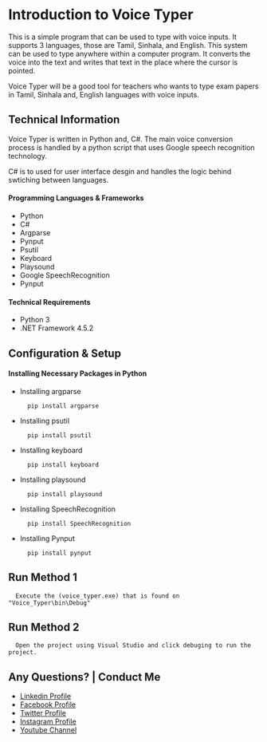 
# Introduction to Voice Typer

This is a simple program that can be used to type with voice inputs. It supports 3 languages, those are Tamil, Sinhala, and English. This system can be used to type anywhere within a computer program. It converts the voice into the text and writes that text in the place where the cursor is pointed.

Voice Typer will be a good tool for teachers who wants to type exam papers in Tamil, Sinhala and, English languages with voice inputs.

## Technical Information

Voice Typer is written in Python and, C#. The main voice conversion process is handled by a python script that uses Google speech recognition technology.

C# is to used for user interface desgin and handles the logic behind swtiching between languages.

#### Programming Languages & Frameworks
- Python
- C#
- Argparse
- Pynput
- Psutil
- Keyboard
- Playsound
- Google SpeechRecognition
- Pynput


#### Technical Requirements

- Python 3
- .NET Framework 4.5.2

## Configuration & Setup

#### Installing Necessary Packages in Python

- Installing argparse

  ```
    pip install argparse
  ```

- Installing psutil

  ```
    pip install psutil
  ```

- Installing keyboard

  ```
    pip install keyboard
  ```

- Installing playsound

  ```
    pip install playsound
  ```

- Installing SpeechRecognition

  ```
    pip install SpeechRecognition
  ```

- Installing Pynput

  ```
    pip install pynput
  ```


## Run Method 1


```
  Execute the (voice_typer.exe) that is found on "Voice_Typer\bin\Debug"
```

## Run Method 2

```
  Open the project using Visual Studio and click debuging to run the project.
```


Any Questions? | Conduct Me
---

* [Linkedin Profile](https://www.linkedin.com/in/gunarakulan-gunaratnam-161119156/)
* [Facebook Profile](https://www.facebook.com/gunarakulan)
* [Twitter Profile](https://twitter.com/gunarakulang)
* [Instagram Profile](https://www.instagram.com/gunarakulan_gunaratnam/)
* [Youtube Channel](https://www.youtube.com/channel/UCMWkED5sabgVZSCKjZuRJXA/videos)
